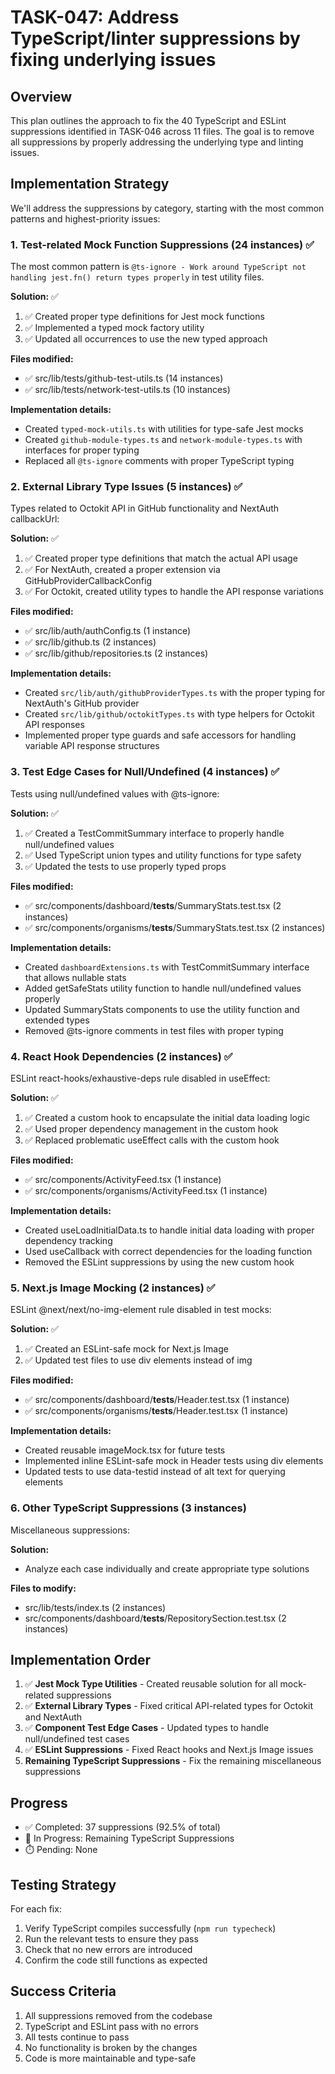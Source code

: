 # TASK-047: Address TypeScript/linter suppressions by fixing underlying issues

## Overview

This plan outlines the approach to fix the 40 TypeScript and ESLint suppressions identified in TASK-046 across 11 files. The goal is to remove all suppressions by properly addressing the underlying type and linting issues.

## Implementation Strategy

We'll address the suppressions by category, starting with the most common patterns and highest-priority issues:

### 1. Test-related Mock Function Suppressions (24 instances) ✅

The most common pattern is `@ts-ignore - Work around TypeScript not handling jest.fn() return types properly` in test utility files.

**Solution:** ✅
1. ✅ Created proper type definitions for Jest mock functions
2. ✅ Implemented a typed mock factory utility
3. ✅ Updated all occurrences to use the new typed approach

**Files modified:**
- ✅ src/lib/tests/github-test-utils.ts (14 instances)
- ✅ src/lib/tests/network-test-utils.ts (10 instances)

**Implementation details:**
- Created `typed-mock-utils.ts` with utilities for type-safe Jest mocks
- Created `github-module-types.ts` and `network-module-types.ts` with interfaces for proper typing
- Replaced all `@ts-ignore` comments with proper TypeScript typing

### 2. External Library Type Issues (5 instances) ✅

Types related to Octokit API in GitHub functionality and NextAuth callbackUrl:

**Solution:** ✅
1. ✅ Created proper type definitions that match the actual API usage
2. ✅ For NextAuth, created a proper extension via GitHubProviderCallbackConfig
3. ✅ For Octokit, created utility types to handle the API response variations

**Files modified:**
- ✅ src/lib/auth/authConfig.ts (1 instance)
- ✅ src/lib/github.ts (2 instances)
- ✅ src/lib/github/repositories.ts (2 instances)

**Implementation details:**
- Created `src/lib/auth/githubProviderTypes.ts` with the proper typing for NextAuth's GitHub provider
- Created `src/lib/github/octokitTypes.ts` with type helpers for Octokit API responses
- Implemented proper type guards and safe accessors for handling variable API response structures

### 3. Test Edge Cases for Null/Undefined (4 instances) ✅

Tests using null/undefined values with @ts-ignore:

**Solution:** ✅
1. ✅ Created a TestCommitSummary interface to properly handle null/undefined values
2. ✅ Used TypeScript union types and utility functions for type safety
3. ✅ Updated the tests to use properly typed props

**Files modified:**
- ✅ src/components/dashboard/__tests__/SummaryStats.test.tsx (2 instances)
- ✅ src/components/organisms/__tests__/SummaryStats.test.tsx (2 instances)

**Implementation details:**
- Created `dashboardExtensions.ts` with TestCommitSummary interface that allows nullable stats
- Added getSafeStats utility function to handle null/undefined values properly
- Updated SummaryStats components to use the utility function and extended types
- Removed @ts-ignore comments in test files with proper typing

### 4. React Hook Dependencies (2 instances) ✅

ESLint react-hooks/exhaustive-deps rule disabled in useEffect:

**Solution:** ✅
1. ✅ Created a custom hook to encapsulate the initial data loading logic
2. ✅ Used proper dependency management in the custom hook
3. ✅ Replaced problematic useEffect calls with the custom hook

**Files modified:**
- ✅ src/components/ActivityFeed.tsx (1 instance)
- ✅ src/components/organisms/ActivityFeed.tsx (1 instance)

**Implementation details:**
- Created useLoadInitialData.ts to handle initial data loading with proper dependency tracking
- Used useCallback with correct dependencies for the loading function
- Removed the ESLint suppressions by using the new custom hook

### 5. Next.js Image Mocking (2 instances) ✅

ESLint @next/next/no-img-element rule disabled in test mocks:

**Solution:** ✅
1. ✅ Created an ESLint-safe mock for Next.js Image
2. ✅ Updated test files to use div elements instead of img

**Files modified:**
- ✅ src/components/dashboard/__tests__/Header.test.tsx (1 instance)
- ✅ src/components/organisms/__tests__/Header.test.tsx (1 instance)

**Implementation details:**
- Created reusable imageMock.tsx for future tests
- Implemented inline ESLint-safe mock in Header tests using div elements
- Updated tests to use data-testid instead of alt text for querying elements

### 6. Other TypeScript Suppressions (3 instances)

Miscellaneous suppressions:

**Solution:**
- Analyze each case individually and create appropriate type solutions

**Files to modify:**
- src/lib/tests/index.ts (2 instances)
- src/components/dashboard/__tests__/RepositorySection.test.tsx (2 instances)

## Implementation Order

1. ✅ **Jest Mock Type Utilities** - Created reusable solution for all mock-related suppressions
2. ✅ **External Library Types** - Fixed critical API-related types for Octokit and NextAuth
3. ✅ **Component Test Edge Cases** - Updated types to handle null/undefined test cases
4. ✅ **ESLint Suppressions** - Fixed React hooks and Next.js Image issues
5. **Remaining TypeScript Suppressions** - Fix the remaining miscellaneous suppressions

## Progress

- ✅ Completed: 37 suppressions (92.5% of total)
- 🔄 In Progress: Remaining TypeScript Suppressions
- ⏱️ Pending: None

## Testing Strategy

For each fix:
1. Verify TypeScript compiles successfully (`npm run typecheck`)
2. Run the relevant tests to ensure they pass
3. Check that no new errors are introduced
4. Confirm the code still functions as expected

## Success Criteria

1. All suppressions removed from the codebase
2. TypeScript and ESLint pass with no errors
3. All tests continue to pass
4. No functionality is broken by the changes
5. Code is more maintainable and type-safe
